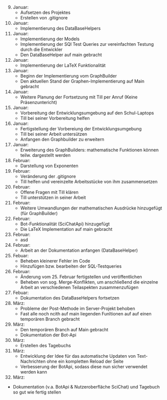 09. Januar:
    - Aufsetzen des Projektes
    - Erstellen von .gitignore
12. Januar:
    - Implementierung des DataBaseHelpers
13. Januar:
    - Implementierung der Models
    - Implementierung der SQl Test Queries zur vereinfachten Testung durch die Entwickler
    - Den DataBaseHelper auf main gebracht
17. Januar:
    - Implementierung der LaTeX Funktionalität
20. Januar:
    - Beginn der Implementierung vom GraphBuilder
    - Den aktuellen Stand der Graphen-Implementierung auf Main gebracht
22. Januar:
    - Weitere Planung der Fortsetzung mit Till per Anruf (Keine Präsenzuntericht)
24. Januar:
    - Vorbereitung der Entwicklungsumgebung auf den Schul-Laptops
    - Till bei seiner Vorbereitung helfen
29. Januar:
    - Fertigstellung der Vorbereiung der Entwicklungsumgebung
    - Till bei seiner Arbeit untersützen
    - Anfangen den Graphbuilder zu erweitern
31. Januar:
    - Erweiterung des GraphBuilders: mathematische Funktionen können teilw. dargestellt werden
05. Februar:
    - Darstellung von Exponenten
07. Februar:
    - Veränderung der .gitignore
    - Till helfen und vereinzelte Arbeitsstücke von ihm zusammensetzen
12. Februar:
    - Offene Fragen mit Till klären
    - Till unterstützen in seiner Arbeit
14. Februar:
    - Weitere Umwandlungen der mathematischen Ausdrücke hinzugefügt (für GraphBuilder)
17. Februar:
    - Bot-Funktionalität (SciChatApi) hinzugefügt
    - Die LaTeX Implementation auf main gebracht
19. Februar:
    - asd
21. Februar:
    - Arbeit an der Dokumentation anfangen (DataBaseHelper)
25. Febuar:
    - Beheben kleinerer Fehler im Code
    - Hinzufügen bzw. bearbeiten der SQL-Testqueries
26. Februar:
    - Änderung vom 25. Februar fertigstellen und veröffentlichen
    - Beheben von sog. Merge-Konflikten, um anschließend die einzelne Arbeit an verschiedenen Teilaspekten zusammenzufügen
28. Febuar:
    - Dokumentation des DataBaseHelpers fortsetzen
04. März:
    - Probleme der Post-Methode im Server-Projekt behoben
    - Fast alle noch ncith auf main liegenden Funltionen auf auf einen temporären Branch gebracht
06. März:
    - Den temporären Branch auf Main gebracht
    - Dokumentation der Bot-Api
07. März:
    - Erstellen des Tagebuchs
10. März:
    - Entwicklung der Idee für das automatische Updaten von Text-Nachrichten ohne ein kompletten Reload der Seite
    - Verbesserung der BotApi, sodass diese nun sicher verwendet werden kann
11. März:
  - Dokumentation (v.a. BotApi & Nutzeroberfläche SciChat) und Tagebuch so gut wie fertig stellen
